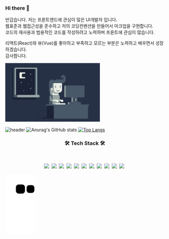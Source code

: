 ### Hi there 👋
반갑습니다. 
저는 프론트엔드에 관심이 많은 UI개발자 입니다.   
웹표준과 웹접근성을 준수하고 저의 코딩컨벤션을 만들어서 마크업을 구현합니다.  
코드의 재사용과 범용적인 코드를 작성하려고 노력하며 프론트에 관심이 많습니다.

리액트(React)와 뷰(Vue)를 좋아하고 부족하고 모르는 부분은 노력하고 배우면서 성장하겠습니다.  
감사합니다. 

<p dir="auto"><animated-image data-catalyst=""><img src="https://raw.githubusercontent.com/AVS1508/AVS1508/master/assets/Night-Coding.gif" alt="nightCoding" style="max-width: 100%; display: inline-block;" data-target="animated-image.originalImage">
      <span class="AnimatedImagePlayer" data-target="animated-image.player" hidden="">
        <a data-target="animated-image.replacedLink" class="AnimatedImagePlayer-images" href="https://raw.githubusercontent.com/AVS1508/AVS1508/master/assets/Night-Coding.gif" target="_blank">
          <span data-target="animated-image.imageContainer">
            <img data-target="animated-image.replacedImage" alt="nightCoding" class="AnimatedImagePlayer-animatedImage" src="https://raw.githubusercontent.com/AVS1508/AVS1508/master/assets/Night-Coding.gif" style="display: block; opacity: 1;">
          <canvas class="AnimatedImagePlayer-stillImage" aria-hidden="true" width="300" height="185"></canvas></span>
        </a>
        <button data-target="animated-image.imageButton" class="AnimatedImagePlayer-images" tabindex="-1" aria-label="Play nightCoding"></button>
        <span class="AnimatedImagePlayer-controls" data-target="animated-image.controls">
          <button data-target="animated-image.playButton" class="AnimatedImagePlayer-button" aria-label="Play nightCoding">
            <svg aria-hidden="true" focusable="false" class="octicon icon-play" width="16" height="16" viewBox="0 0 16 16" fill="none" xmlns="http://www.w3.org/2000/svg">
              <path d="M4 13.5427V2.45734C4 1.82607 4.69692 1.4435 5.2295 1.78241L13.9394 7.32507C14.4334 7.63943 14.4334 8.36057 13.9394 8.67493L5.2295 14.2176C4.69692 14.5565 4 14.1739 4 13.5427Z">
            </path></svg>
            <svg aria-hidden="true" focusable="false" class="octicon icon-pause" width="16" height="16" viewBox="0 0 16 16" xmlns="http://www.w3.org/2000/svg">
              <rect x="4" y="2" width="3" height="12" rx="1"></rect>
              <rect x="9" y="2" width="3" height="12" rx="1"></rect>
            </svg>
          </button>
          <a data-target="animated-image.openButton" aria-label="Open nightCoding in new window" class="AnimatedImagePlayer-button" href="https://raw.githubusercontent.com/AVS1508/AVS1508/master/assets/Night-Coding.gif" target="_blank">
            <svg aria-hidden="true" class="octicon" xmlns="http://www.w3.org/2000/svg" viewBox="0 0 16 16" width="16" height="16">
              <path fill-rule="evenodd" d="M10.604 1h4.146a.25.25 0 01.25.25v4.146a.25.25 0 01-.427.177L13.03 4.03 9.28 7.78a.75.75 0 01-1.06-1.06l3.75-3.75-1.543-1.543A.25.25 0 0110.604 1zM3.75 2A1.75 1.75 0 002 3.75v8.5c0 .966.784 1.75 1.75 1.75h8.5A1.75 1.75 0 0014 12.25v-3.5a.75.75 0 00-1.5 0v3.5a.25.25 0 01-.25.25h-8.5a.25.25 0 01-.25-.25v-8.5a.25.25 0 01.25-.25h3.5a.75.75 0 000-1.5h-3.5z"></path>
            </svg>
          </a>
        </span>
      </span></animated-image></p>

<!--
**heodokyung/heodokyung** is a ✨ _special_ ✨ repository because its `README.md` (this file) appears on your GitHub profile.

Here are some ideas to get you started:

- 🔭 I’m currently working on ...
- 🌱 I’m currently learning ...
- 👯 I’m looking to collaborate on ...
- 🤔 I’m looking for help with ...
- 💬 Ask me about ...
- 📫 How to reach me: ...
- 😄 Pronouns: ...
- ⚡ Fun fact: ...

<a href="버튼을 눌렀을 때 이동할 링크" target="_blank">
<img src="https://img.shields.io/badge/뱃지레이블-배경색?style=뱃지모양&logo=로고&logoColor=로고색상"/>
</a>
<img src="https://img.shields.io/badge/쓰고자하는_텍스트-컬러코드?style=flat-square&logo=simpleicons에서_아이콘이름&logoColor=white"/></a>&nbsp 
-->
![header](https://capsule-render.vercel.app/api?type=Waving&color=auto&height=300&section=header&text=HeoDoKyung!&fontSize=60)
![Anurag's GitHub stats](https://github-readme-stats.vercel.app/api?username=heodokyung&show_icons=true&theme=dracula)
[![Top Langs](https://github-readme-stats.vercel.app/api/top-langs/?username=heodokyung)](https://github.com/heodokyung/github-readme-stats)
<h3 align="center"><b>🛠 Tech Stack 🛠</b></h3>
</br>
<p align="center">
<img src="https://img.shields.io/badge/HTML5-E34F26?style=flat-square&logo=HTML5&logoColor=white"/>&nbsp
<img src="https://img.shields.io/badge/CSS3-1572B6?style=flat-square&logo=CSS3&logoColor=white"/>&nbsp
<img src="https://img.shields.io/badge/Sass-CC6699?style=flat-square&logo=Sass&logoColor=white"/>&nbsp
<img src="https://img.shields.io/badge/JavaScript-F7DF1E?style=flat-square&logo=JavaScript&logoColor=white"/>&nbsp
<img src="https://img.shields.io/badge/TypeScript-3178C6?style=flat-square&logo=TypeScript&logoColor=white"/>&nbsp
<img src="https://img.shields.io/badge/React-61DAFB?style=flat-square&logo=React&logoColor=white"/>&nbsp
<img src="https://img.shields.io/badge/ReactQuery-FF4154?style=flat-square&logo=ReactQuery&logoColor=white"/>&nbsp
<img src="https://img.shields.io/badge/Next.js-000000?style=flat-square&logo=Next.js&logoColor=white"/>&nbsp
<img src="https://img.shields.io/badge/Vue.js-4FC08D?style=flat-square&logo=Vue.js&logoColor=white"/>&nbsp
<img src="https://img.shields.io/badge/Github-181717?style=flat-square&amp;logo=Github&amp;logoColor=white"/>&nbsp
<img src="https://img.shields.io/badge/Gitlab-E34F26?style=flat-square&logo=Gitlab&logoColor=white"/>&nbsp
</p>

<div dir="auto">
  <a target="_blank" rel="noopener noreferrer nofollow" href="https://raw.githubusercontent.com/nice7677/nice7677/output/github-contribution-grid-snake.svg"><img src="https://raw.githubusercontent.com/nice7677/nice7677/output/github-contribution-grid-snake.svg" alt="snake" style="max-width: 100%;"></a>
</div>
